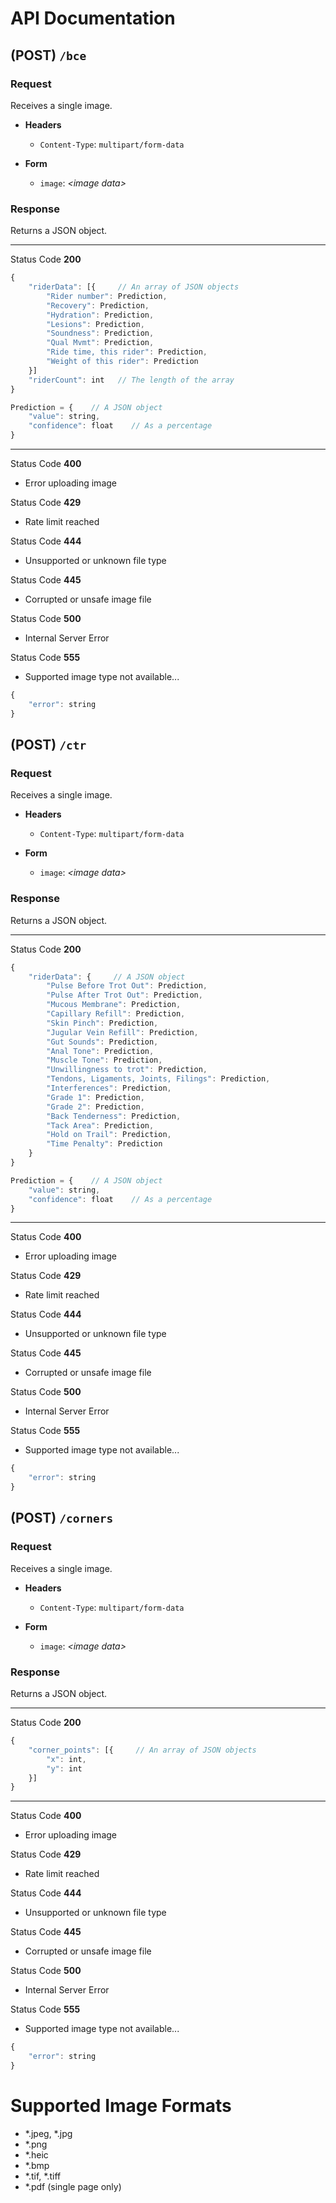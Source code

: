 # API Documentation

## (POST) `/bce`

### Request

Receives a single image.

- **Headers**
    - `Content-Type`: `multipart/form-data`

- **Form**
    - `image`: *\<image data\>*

### Response

Returns a JSON object.

___

Status Code **200**

```javascript
{
    "riderData": [{     // An array of JSON objects
        "Rider number": Prediction,
        "Recovery": Prediction,
        "Hydration": Prediction,
        "Lesions": Prediction,
        "Soundness": Prediction,
        "Qual Mvmt": Prediction,
        "Ride time, this rider": Prediction,
        "Weight of this rider": Prediction
    }]
    "riderCount": int   // The length of the array
}

Prediction = {    // A JSON object
    "value": string,
    "confidence": float    // As a percentage
}
```

___

Status Code **400**
- Error uploading image

Status Code **429**
- Rate limit reached

Status Code **444**
- Unsupported or unknown file type

Status Code **445**
- Corrupted or unsafe image file

Status Code **500**
- Internal Server Error

Status Code **555**
- Supported image type not available...

```javascript
{
    "error": string
}
```

## (POST) `/ctr`

### Request

Receives a single image.

- **Headers**
    - `Content-Type`: `multipart/form-data`

- **Form**
    - `image`: *\<image data\>*

### Response

Returns a JSON object.

___

Status Code **200**

```javascript
{
    "riderData": {     // A JSON object
        "Pulse Before Trot Out": Prediction,
        "Pulse After Trot Out": Prediction,
        "Mucous Membrane": Prediction,
        "Capillary Refill": Prediction,
        "Skin Pinch": Prediction,
        "Jugular Vein Refill": Prediction,
        "Gut Sounds": Prediction,
        "Anal Tone": Prediction,
        "Muscle Tone": Prediction,
        "Unwillingness to trot": Prediction,
        "Tendons, Ligaments, Joints, Filings": Prediction,
        "Interferences": Prediction,
        "Grade 1": Prediction,
        "Grade 2": Prediction,
        "Back Tenderness": Prediction,
        "Tack Area": Prediction,
        "Hold on Trail": Prediction,
        "Time Penalty": Prediction
    }
}

Prediction = {    // A JSON object
    "value": string,
    "confidence": float    // As a percentage
}
```

___

Status Code **400**
- Error uploading image

Status Code **429**
- Rate limit reached

Status Code **444**
- Unsupported or unknown file type

Status Code **445**
- Corrupted or unsafe image file

Status Code **500**
- Internal Server Error

Status Code **555**
- Supported image type not available...

```javascript
{
    "error": string
}
```

## (POST) `/corners`

### Request

Receives a single image.

- **Headers**
    - `Content-Type`: `multipart/form-data`

- **Form**
    - `image`: *\<image data\>*

### Response

Returns a JSON object.

___

Status Code **200**

```javascript
{
    "corner_points": [{     // An array of JSON objects
        "x": int,
        "y": int
    }]
}
```

___

Status Code **400**
- Error uploading image

Status Code **429**
- Rate limit reached

Status Code **444**
- Unsupported or unknown file type

Status Code **445**
- Corrupted or unsafe image file

Status Code **500**
- Internal Server Error

Status Code **555**
- Supported image type not available...

```javascript
{
    "error": string
}
```


# Supported Image Formats

- \*.jpeg, \*.jpg
- \*.png
- \*.heic
- \*.bmp
- \*.tif, \*.tiff
- \*.pdf (single page only)
